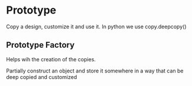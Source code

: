 # Prototype

Copy a design, customize it and use it.
In python we use copy.deepcopy()

## Prototype Factory

Helps wih the creation of the copies. 

Partially construct an object and store it somewhere in a way that can be deep copied and customized